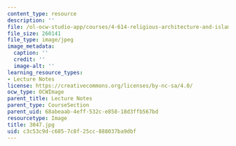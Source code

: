 ```yaml
---
content_type: resource
description: ''
file: /ol-ocw-studio-app/courses/4-614-religious-architecture-and-islamic-cultures-fall-2002/c3c53c9dc6857c8f25cc888037ba9dbf_3047.jpg
file_size: 260141
file_type: image/jpeg
image_metadata:
  caption: ''
  credit: ''
  image-alt: ''
learning_resource_types:
- Lecture Notes
license: https://creativecommons.org/licenses/by-nc-sa/4.0/
ocw_type: OCWImage
parent_title: Lecture Notes
parent_type: CourseSection
parent_uid: 68abeaab-4eff-532c-e858-18d3ffb567bd
resourcetype: Image
title: 3047.jpg
uid: c3c53c9d-c685-7c8f-25cc-888037ba9dbf
---
```

